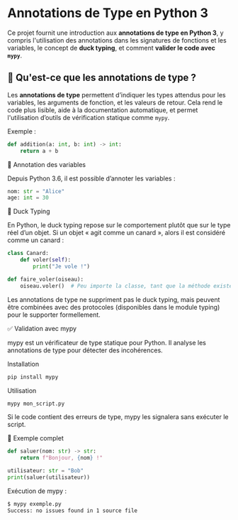# Annotations de Type en Python 3

Ce projet fournit une introduction aux **annotations de type en Python 3**, y compris l'utilisation des annotations dans les signatures de fonctions et les variables, le concept de **duck typing**, et comment **valider le code avec `mypy`**.

## 🧠 Qu'est-ce que les annotations de type ?

Les **annotations de type** permettent d’indiquer les types attendus pour les variables, les arguments de fonction, et les valeurs de retour. Cela rend le code plus lisible, aide à la documentation automatique, et permet l'utilisation d’outils de vérification statique comme `mypy`.

Exemple :

```python
def addition(a: int, b: int) -> int:
    return a + b
````

🔧 Annotation des variables

Depuis Python 3.6, il est possible d’annoter les variables :
```python
nom: str = "Alice"
age: int = 30
```

🦆 Duck Typing

En Python, le duck typing repose sur le comportement plutôt que sur le type réel d’un objet. Si un objet « agit comme un canard », alors il est considéré comme un canard :
```python
class Canard:
    def voler(self):
        print("Je vole !")

def faire_voler(oiseau):
    oiseau.voler()  # Peu importe la classe, tant que la méthode existe
````

Les annotations de type ne suppriment pas le duck typing, mais peuvent être combinées avec des protocoles (disponibles dans le module typing) pour le supporter formellement.

✅ Validation avec mypy

mypy est un vérificateur de type statique pour Python. Il analyse les annotations de type pour détecter des incohérences.

Installation
```bash
pip install mypy
````
Utilisation
```bash
mypy mon_script.py
````

Si le code contient des erreurs de type, mypy les signalera sans exécuter le script.

📘 Exemple complet
```python
def saluer(nom: str) -> str:
    return f"Bonjour, {nom} !"

utilisateur: str = "Bob"
print(saluer(utilisateur))
````

Exécution de mypy :
```bash
$ mypy exemple.py
Success: no issues found in 1 source file
```